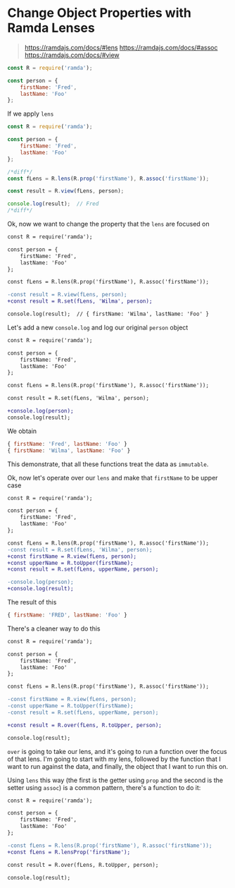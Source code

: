# Change Object Properties with Ramda Lenses

> https://ramdajs.com/docs/#lens
> https://ramdajs.com/docs/#assoc
> https://ramdajs.com/docs/#view

```js
const R = require('ramda');

const person = {
    firstName: 'Fred',
    lastName: 'Foo'
};

```

If we apply `lens`

```js
const R = require('ramda');

const person = {
    firstName: 'Fred',
    lastName: 'Foo'
};

/*diff*/
const fLens = R.lens(R.prop('firstName'), R.assoc('firstName'));

const result = R.view(fLens, person);

console.log(result);  // Fred
/*diff*/
```

Ok, now we want to change the property that the `lens` are focused on

```diff
const R = require('ramda');

const person = {
    firstName: 'Fred',
    lastName: 'Foo'
};

const fLens = R.lens(R.prop('firstName'), R.assoc('firstName'));

-const result = R.view(fLens, person);
+const result = R.set(fLens, 'Wilma', person);

console.log(result);  // { firstName: 'Wilma', lastName: 'Foo' }
```

Let's add a new `console.log` and log our original `person` object

```diff
const R = require('ramda');

const person = {
    firstName: 'Fred',
    lastName: 'Foo'
};

const fLens = R.lens(R.prop('firstName'), R.assoc('firstName'));

const result = R.set(fLens, 'Wilma', person);

+console.log(person);
console.log(result);
```

We obtain 

```js
{ firstName: 'Fred', lastName: 'Foo' }
{ firstName: 'Wilma', lastName: 'Foo' }
```

This demonstrate, that all these functions treat the data as `immutable`. 

Ok, now let's operate over our `lens` and make that `firstName` to be upper case

```diff
const R = require('ramda');

const person = {
    firstName: 'Fred',
    lastName: 'Foo'
};

const fLens = R.lens(R.prop('firstName'), R.assoc('firstName'));
-const result = R.set(fLens, 'Wilma', person);
+const firstName = R.view(fLens, person);
+const upperName = R.toUpper(firstName);
+const result = R.set(fLens, upperName, person);

-console.log(person);
+console.log(result);
```

The result of this 

```js
{ firstName: 'FRED', lastName: 'Foo' }
```

There's a cleaner way to do this

```diff
const R = require('ramda');

const person = {
    firstName: 'Fred',
    lastName: 'Foo'
};

const fLens = R.lens(R.prop('firstName'), R.assoc('firstName'));

-const firstName = R.view(fLens, person);
-const upperName = R.toUpper(firstName);
-const result = R.set(fLens, upperName, person);

+const result = R.over(fLens, R.toUpper, person);

console.log(result);
```

`over` is going to take our lens, and it's going to run a function over the focus of that lens. I'm going to start with my lens, followed by the function that I want to run against the data, and finally, the object that I want to run this on. 

Using `lens` this way (the first is the getter using `prop` and the second is the setter using `assoc`) is a common pattern, there's a function to do it:

```diff
const R = require('ramda');

const person = {
    firstName: 'Fred',
    lastName: 'Foo'
};

-const fLens = R.lens(R.prop('firstName'), R.assoc('firstName'));
+const fLens = R.lensProp('firstName');

const result = R.over(fLens, R.toUpper, person);

console.log(result);
```
